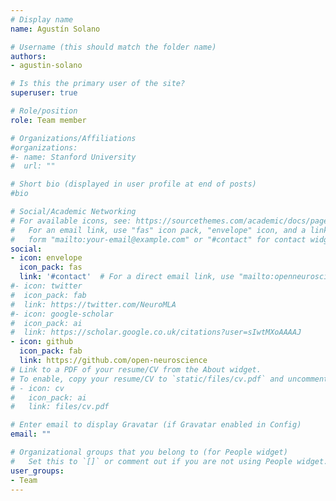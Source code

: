 ```yaml
---
# Display name
name: Agustín Solano

# Username (this should match the folder name)
authors:
- agustin-solano

# Is this the primary user of the site?
superuser: true

# Role/position
role: Team member

# Organizations/Affiliations
#organizations:
#- name: Stanford University
#  url: ""

# Short bio (displayed in user profile at end of posts)
#bio

# Social/Academic Networking
# For available icons, see: https://sourcethemes.com/academic/docs/page-builder/#icons
#   For an email link, use "fas" icon pack, "envelope" icon, and a link in the
#   form "mailto:your-email@example.com" or "#contact" for contact widget.
social:
- icon: envelope
  icon_pack: fas
  link: '#contact'  # For a direct email link, use "mailto:openneuroscience@gmail.com".
#- icon: twitter
#  icon_pack: fab
#  link: https://twitter.com/NeuroMLA
#- icon: google-scholar
#  icon_pack: ai
#  link: https://scholar.google.co.uk/citations?user=sIwtMXoAAAAJ
- icon: github
  icon_pack: fab
  link: https://github.com/open-neuroscience
# Link to a PDF of your resume/CV from the About widget.
# To enable, copy your resume/CV to `static/files/cv.pdf` and uncomment the lines below.
# - icon: cv
#   icon_pack: ai
#   link: files/cv.pdf

# Enter email to display Gravatar (if Gravatar enabled in Config)
email: ""

# Organizational groups that you belong to (for People widget)
#   Set this to `[]` or comment out if you are not using People widget.
user_groups:
- Team
---
```


